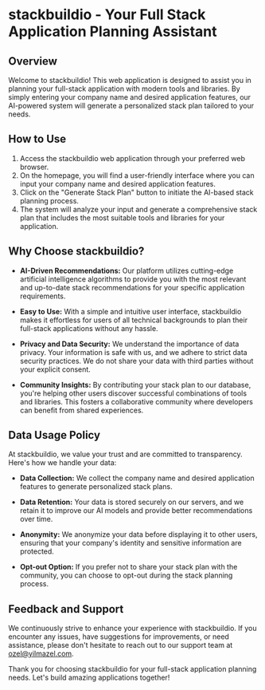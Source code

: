 # stackbuildio - Your Full Stack Application Planning Assistant

## Overview
Welcome to stackbuildio! This web application is designed to assist you in planning your full-stack application with modern tools and libraries. By simply entering your company name and desired application features, our AI-powered system will generate a personalized stack plan tailored to your needs.

## How to Use
1. Access the stackbuildio web application through your preferred web browser.
2. On the homepage, you will find a user-friendly interface where you can input your company name and desired application features.
3. Click on the "Generate Stack Plan" button to initiate the AI-based stack planning process.
4. The system will analyze your input and generate a comprehensive stack plan that includes the most suitable tools and libraries for your application.

## Why Choose stackbuildio?
- **AI-Driven Recommendations:** Our platform utilizes cutting-edge artificial intelligence algorithms to provide you with the most relevant and up-to-date stack recommendations for your specific application requirements.

- **Easy to Use:** With a simple and intuitive user interface, stackbuildio makes it effortless for users of all technical backgrounds to plan their full-stack applications without any hassle.

- **Privacy and Data Security:** We understand the importance of data privacy. Your information is safe with us, and we adhere to strict data security practices. We do not share your data with third parties without your explicit consent.

- **Community Insights:** By contributing your stack plan to our database, you're helping other users discover successful combinations of tools and libraries. This fosters a collaborative community where developers can benefit from shared experiences.

## Data Usage Policy
At stackbuildio, we value your trust and are committed to transparency. Here's how we handle your data:

- **Data Collection:** We collect the company name and desired application features to generate personalized stack plans.

- **Data Retention:** Your data is stored securely on our servers, and we retain it to improve our AI models and provide better recommendations over time.

- **Anonymity:** We anonymize your data before displaying it to other users, ensuring that your company's identity and sensitive information are protected.

- **Opt-out Option:** If you prefer not to share your stack plan with the community, you can choose to opt-out during the stack planning process.

## Feedback and Support
We continuously strive to enhance your experience with stackbuildio. If you encounter any issues, have suggestions for improvements, or need assistance, please don't hesitate to reach out to our support team at ozel@yilmazel.com.

Thank you for choosing stackbuildio for your full-stack application planning needs. Let's build amazing applications together!
